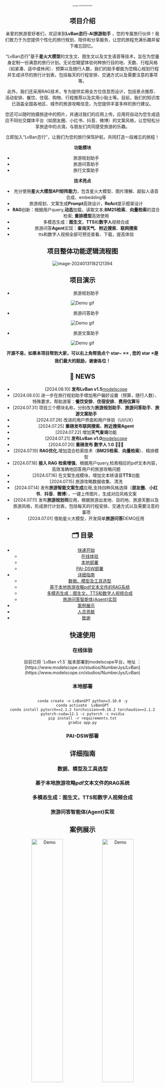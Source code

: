 <center><img src="https://github.com/yaosenJ/LvBanGPT/blob/main/logo.png?raw=true" alt="image-20240131182121394" style="zoom:33%;" />

## 项目介绍

亲爱的旅游爱好者们，欢迎来到**LvBan恣行-AI旅游助手** ，您的专属旅行伙伴！我们致力于为您提供个性化的旅行规划、陪伴和分享服务，让您的旅程充满乐趣并留下难忘回忆。

“LvBan恣行”基于**星火大模型**的文生文、图生文以及文生语音等技术，旨在为您量身定制一份满意的旅行计划。无论您期望体验何种旅行目的地、天数、行程风格（如紧凑、适中或休闲）、预算以及随行人数，我们的助手都能为您精心规划行程并生成详尽的旅行计划表，包括每天的行程安排、交通方式以及需要注意的事项等。

此外，我们还采用RAG技术，专为提供实用全方位信息而设计，包括景点推荐、活动安排、餐饮、住宿、购物、行程推荐以及实用小贴士等。目前，我们的知识库已涵盖全国各地区、城市的旅游攻略信息，为您提供丰富多样的旅行建议。

您还可以随时拍摄旅途中的照片，并通过我们的应用上传。应用将自动为您生成适应不同社交媒体平台（如朋友圈、小红书、抖音、微博）的文案风格，让您轻松分享旅途中的点滴，与朋友们共同感受旅游的乐趣。

立即加入“LvBan恣行”，让我们为您的旅行保驾护航，共同打造一段难忘的旅程！

 **功能模块**

- 旅游规划助手
- 旅游问答助手
- 旅行文案助手
  
**技术亮点**
- 充分使用**星火大模型API矩阵能力**，包含星火大模型、图片理解、超拟人语音合成、embedding等
- 旅游规划、文案生成**Prompt**高效设计，**ReAct**提示框架设计
- **RAG**创新：根据用户query,**动态**加载，读取文本;**BM25检索**、**向量检索**的混合检索; **重排模型**高效使用
- 多模态生成：**图生文**，**TTS**和**数字人**视频合成
- 旅游问答**Agent**实现：**查询天气**、**附近搜索**、**联网搜索**
- tts和数字人视频全部可预览查看、下载，提高体验

## 项目整体功能逻辑流程图
<center><img src="https://github.com/yaosenJ/LvBanGPT/blob/main/img/LvBan%E6%B5%81%E7%A8%8B%E5%9B%BE.png" alt="image-20240131182121394" style="zoom:100%;" />

## 项目演示

- 旅游规划助手
<p align="center">
  <img src="https://github.com/yaosenJ/LvBanGPT/blob/main/img/%E8%A7%84%E5%88%92%E5%8A%A9%E6%89%8B.gif" alt="Demo gif" >
</p>

- 旅游问答助手
<p align="center">
  <img src="https://github.com/yaosenJ/LvBanGPT/blob/main/img/%E9%97%AE%E7%AD%94%E5%8A%A9%E6%89%8B.gif" alt="Demo gif" >
</p>

- 旅游文案助手
<p align="center">
  <img src="https://github.com/yaosenJ/LvBanGPT/blob/main/img/%E6%96%87%E6%A1%88%E5%8A%A9%E6%89%8B.gif" alt="Demo gif" >
</p>


**开源不易，如果本项目帮到大家，可以右上角帮我点个 star~ ⭐⭐ , 您的 star ⭐是我们最大的鼓励，谢谢各位！** 

## 🎉 NEWS

- [2024.08.10] **发布LvBan v1.5**[modelscope](https://www.modelscope.cn/studios/NumberJys/LvBan)
- [2024.08.03] 进一步在旅行规划助手增加用户偏好设置（预算，随行人数）、特殊要求，帮助游客：**餐饮安排**、**住宿安排**、**费用估算**等
- [2024.07.31] 项目三个模块名称，分别改为**旅游规划助手**、**旅游问答助手**、**旅游文案助手**
- [2024.07.28] 改进的用户界面和用户体验（UI/UX）
- [2024.07.25] **重磅发布联网搜索、附近搜索Agent** 
- [2024.07.22] 增加**天气查询**功能
- [2024.07.21] **发布LvBan v1.0**[modelscope](https://www.modelscope.cn/studios/NumberJys/LvBan)
- [2024.07.20] **重磅发布 数字人 1.0** 🦸🦸🦸 
- [2024.07.19] **RAG优化**,增加混合检索技术（**BM25检索**、**向量检索**）、精排模型
- [2024.07.18] **接入 RAG 检索增强**，根据用户query,检索相应的pdf文本内容，高效准确地回答用户的旅游攻略问题
- [2024.07.16] 在文案生成模块，增加文本转语音**TTS**功能
- [2024.07.15] 旅游攻略数据收集、清洗
- [2024.07.14] 发布**旅游智能文案生成**应用,支持四种风格选择（**朋友圈**、**小红书**、**抖音**、**微博**），一键上传图片，生成对应风格文案
- [2024.07.11] 发布**旅游规划师**应用，根据旅游出发地、目的地、旅游天数以及旅游风格，形成旅行计划表，包括每天的行程安排、交通方式以及需要注意的事项 
- [2024.07.01] 借助星火大模型，开发简单**旅游问答**DEMO应用

## 🗂️ 目录

- [ 快速开始](#1-快速使用)
  - [在线体验](#11-在线体验)
  - [本地部署](#12-本地部署)
  - [PAI-DSW部署](#12-PAI-DSW部署)
- [详细指南](#2-详细指南)
  - [数据、模型及工具选型](#21-数据、模型及工具选型)
  - [基于本地旅游攻略pdf文本文件的RAG系统](#22-基于本地旅游攻略pdf文本文件的RAG系统)
  - [多模态生成：图生文，TTS和数字人视频合成](#23-多模态生成：图生文，TTS和数字人视频合成)
  - [旅游问答智能体(Agent)实现](#24-旅游问答智能体(Agent)实现)
- [案例展示](#3-案例展示)
- [人员贡献](#4-人员贡献)
- [ 致谢](#5-致谢)

<h2 id="1"> 快速使用 </h2>

<h3 id="1-1">在线体验 </h3>
目前已将 `LvBan v1.5` 版本部署到modelscope平台，地址 ：[https://www.modelscope.cn/studios/NumberJys/LvBan](https://www.modelscope.cn/studios/NumberJys/LvBan)

<h3 id="1-2">本地部署 </h3>

```shell

conda create -n LvBanGPT python=3.10.0 -y
conda activate  LvBanGPT
conda install pytorch==2.1.2 torchvision==0.16.2 torchaudio==2.1.2 pytorch-cuda=12.1 -c pytorch -c nvidia
pip install -r requirements.txt
gradio app.py
```
<h3 id="1-3">PAI-DSW部署</h3>



<h2 id="2"> 详细指南 </h2>

<h3 id="2-1"> 数据、模型及工具选型 </h3>


<h3 id="2-2"> 基于本地旅游攻略pdf文本文件的RAG系统 </h3>


<h3 id="2-3"> 多模态生成：图生文，TTS和数字人视频合成 </h3>


<h3 id="2-4"> 旅游问答智能体(Agent)实现</h3>

<h2 id="3"> 案例展示 </h2>
<p align="center">
  <img src="" alt="Demo" width="45%">
  <img src="" alt="Demo" width="45%">
  <img src="" alt="Demo" width="45%">
  <img src="" alt="Demo" width="45%">
</p>

<h2 id="4"> 人员贡献 </h2>

[yaosenJ](https://github.com/yaosenJ): 项目发起人，负责前后端开发

[shiqiyio](https://github.com/kaiwang0112006): 数字人、演示录制视频

[XiaoyangBi](https://github.com/Hao813): 产品功能规划，计划书撰写 

[qzd-1](https://github.com/qzd-1): 负责RAG模块

[Wwh-SoEximious](https://github.com/Hao813): 负责代码编写（天气查询功能），产品规划

[Dovislu](https://github.com/Volta-lemon): 数据收集处理，测试


<h2 id="5"> 致谢</h2>

感谢科大讯飞股份有限公司、共青团安徽省委员会、安徽省教育厅、安徽省科学技术厅和安徽省学生联合会联合举办的“**2024「星火杯」大模型应用创新赛**”！

感谢科大讯飞提供星火大模型API矩阵能力，包含星火大模型、星火语音识别大模型、图片理解、图片生成、超拟人语音合成、embedding等

感谢Datawhale及其教研团队在项目早期提供的基础教程

感谢Datawhale Amy大佬及其学习交流群的小伙伴们的支持和意见反馈！

感谢A100换你AD钙奶成员们的技术支持和反馈帮助！

感谢上海人工智能实验室，书生浦语大模型实战营的算力和计算平台支持！

**参考资料**

[星火大模型 python sdk库全面使用说明](https://github.com/iflytek/spark-ai-python)  

[星火大模型 python sdk库简易使用说明](https://pypi.org/project/dwspark/2024.0.2/)

[gradio前端展示案例](https://modelscope.cn/studios/Datawhale/datawhale_spark_2024)

[基于Assistant API的旅游助手的demo](https://help.aliyun.com/zh/model-studio/user-guide/assistant-api-based-travel-assistant?spm=a2c4g.11186623.0.0.1565c560IOXHpC)




